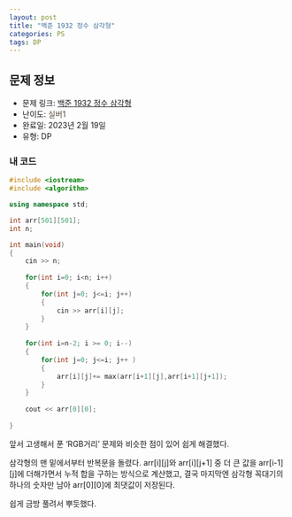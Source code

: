 ```yaml
---
layout: post
title: "백준 1932 정수 삼각형"
categories: PS
tags: DP
---
```


## 문제 정보
- 문제 링크: [백준 1932 정수 삼각형](https://www.acmicpc.net/problem/1932)
- 난이도: <span style="color:#544831">실버1</span>
- 완료일: 2023년 2월 19일
- 유형: DP

### 내 코드

```C++
#include <iostream>
#include <algorithm>

using namespace std;

int arr[501][501];
int n;

int main(void)
{
	cin >> n;
	
	for(int i=0; i<n; i++)
	{
		for(int j=0; j<=i; j++)
		{
			cin >> arr[i][j];
		}
	}
	
	for(int i=n-2; i >= 0; i--)
	{
		for(int j=0; j<=i; j++ )
		{
			arr[i][j]+= max(arr[i+1][j],arr[i+1][j+1]);
		}
	}
	
	cout << arr[0][0];
	
}
```

앞서 고생해서 푼 ‘RGB거리’ 문제와 비슷한 점이 있어 쉽게 해결했다.

삼각형의 맨 밑에서부터 반복문을 돌렸다. arr[i][j]와 arr[i][j+1] 중 더 큰 값을 arr[i-1][j]에 더해가면서 누적 합을 구하는 방식으로 계산했고, 결국 마지막엔 삼각형 꼭대기의 하나의 숫자만 남아 arr[0][0]에 최댓값이 저장된다. 

쉽게 금방 풀려서 뿌듯했다.

